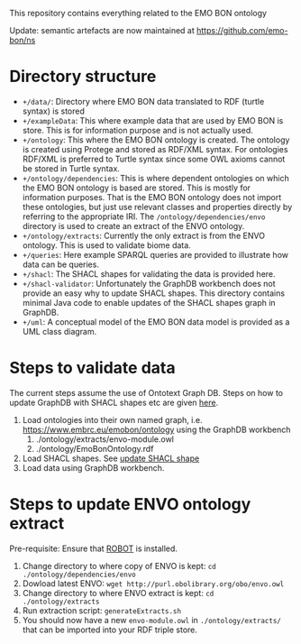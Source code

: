 This repository contains everything related to the EMO BON ontology

Update: semantic artefacts are now maintained at https://github.com/emo-bon/ns

# Directory structure
* `+/data/`: Directory where EMO BON data translated to RDF (turtle syntax) is stored
* `+/exampleData`: This where example data that are used by EMO BON is store. This is for information purpose and is not 
actually used.
* `+/ontology`: This where the EMO BON ontology is created. The ontology is created using Protege and stored as RDF/XML 
syntax. For ontologies RDF/XML is preferred to Turtle syntax since some OWL axioms cannot be stored in Turtle syntax.
* `+/ontology/dependencies`: This is where dependent ontologies on which the EMO BON ontology is based are stored. This is 
mostly for information purposes. That is the EMO BON ontology does not import these ontologies, but just use relevant
classes and properties directly by referring to the appropriate IRI. The `/ontology/dependencies/envo` directory is used
to create an extract of the ENVO ontology.
* `+/ontology/extracts`: Currently the only extract is from the ENVO ontology. This is used to validate biome data. 
* `+/queries`: Here example SPARQL queries are provided to illustrate how data can be queries.
* `+/shacl`: The SHACL shapes for validating the data is provided here.
* `+/shacl-validator`: Unfortunately the GraphDB workbench does not provide an easy why to update SHACL shapes. This 
directory contains minimal Java code to enable updates of the SHACL shapes graph in GraphDB.
* `+/uml`: A conceptual model of the EMO BON data model is provided as a UML class diagram.

# Steps to validate data
The current steps assume the use of Ontotext Graph DB. Steps on how to update GraphDB with SHACL shapes etc are given 
[here](./shacl-validator/README.md). 
1. Load ontologies into their own named graph, i.e. https://www.embrc.eu/emobon/ontology using the GraphDB workbench
   1. ./ontology/extracts/envo-module.owl
   2. ./ontology/EmoBonOntology.rdf
2. Load SHACL shapes. See [update SHACL shape](./shacl-validator/README.md#update-shacl-shape)
3. Load data using GraphDB workbench.

# Steps to update ENVO ontology extract
Pre-requisite: Ensure that [ROBOT](https://robot.obolibrary.org) is installed. 
1. Change directory to where copy of ENVO is kept: `cd ./ontology/dependencies/envo`
2. Dowload latest ENVO: `wget http://purl.obolibrary.org/obo/envo.owl`
3. Change directory to where ENVO extract is kept: `cd ./ontology/extracts`
4. Run extraction script: `generateExtracts.sh`
5. You should now have a new `envo-module.owl` in `./ontology/extracts/` that can be imported into your RDF triple store.

